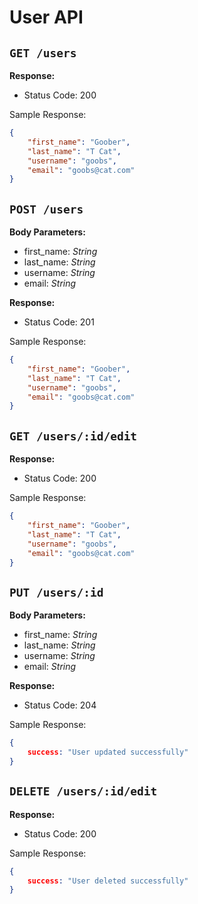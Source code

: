 # User API

## `GET /users`

**Response:** 

- Status Code: 200

Sample Response:

```json
{
	"first_name": "Goober",
	"last_name": "T Cat",
	"username": "goobs",
	"email": "goobs@cat.com"
}
```

## `POST /users`

**Body Parameters:**

- first_name: *String*
- last_name: *String*
- username: *String*
- email: *String*

**Response:**

- Status Code: 201

Sample Response:

```json
{
	"first_name": "Goober",
	"last_name": "T Cat",
	"username": "goobs",
	"email": "goobs@cat.com"
}
```

## `GET /users/:id/edit`

**Response:** 

- Status Code: 200

Sample Response:

```json
{
	"first_name": "Goober",
	"last_name": "T Cat",
	"username": "goobs",
	"email": "goobs@cat.com"
}
```

## `PUT /users/:id`

**Body Parameters:**

- first_name: *String*
- last_name: *String*
- username: *String*
- email: *String*

**Response:**

- Status Code: 204

Sample Response:

```json
{
	success: "User updated successfully"
}
```

## `DELETE /users/:id/edit`

**Response:** 

- Status Code: 200

Sample Response:

```json
{
	success: "User deleted successfully"
}
```